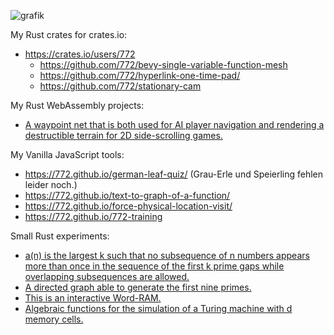 ![grafik](https://github.com/user-attachments/assets/edf584fa-8c91-4e7e-bf0c-b0c17d2bbe03)

My Rust crates for crates.io:
- https://crates.io/users/772
  - https://github.com/772/bevy-single-variable-function-mesh
  - https://github.com/772/hyperlink-one-time-pad/
  - https://github.com/772/stationary-cam

My Rust WebAssembly projects:
- [A waypoint net that is both used for AI player navigation and rendering a destructible terrain for 2D side-scrolling games. ](https://github.com/772/waypoint_based_destructible_terrain)

My Vanilla JavaScript tools:
- https://772.github.io/german-leaf-quiz/ (Grau-Erle und Speierling fehlen leider noch.)
- https://772.github.io/text-to-graph-of-a-function/
- https://772.github.io/force-physical-location-visit/
- https://772.github.io/772-training

Small Rust experiments:
- [a(n) is the largest k such that no subsequence of n numbers appears more than once in the sequence of the first k prime gaps while overlapping subsequences are allowed.](https://github.com/772/A344865-integer-sequence)
- [A directed graph able to generate the first nine primes.](https://github.com/772/prime-generating-directed-graph)
- [This is an interactive Word-RAM. ](https://github.com/772/word-ram)
- [Algebraic functions for the simulation of a Turing machine with d memory cells. ](https://github.com/772/Only-Algebraic-Functions)
